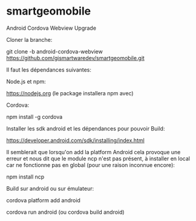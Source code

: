 # smartgeomobile

Android Cordova Webview Upgrade

Cloner la branche:

git clone -b android-cordova-webview https://github.com/gismartwaredev/smartgeomobile.git


Il faut les dépendances suivantes:

Node.js et npm: 

https://nodejs.org (le package installera npm avec)

Cordova:

npm install -g cordova

Installer les sdk android et les dépendances pour pouvoir Build:

https://developer.android.com/sdk/installing/index.html

Il semblerait que lorsqu'on add la platform Android cela provoque une erreur et nous dit que le module ncp n'est pas présent, à installer en local car ne fonctionne pas en global (pour une raison inconnue encore):

npm install ncp

Build sur android ou sur émulateur:

cordova platform add android

cordova run android (ou cordova build android)
